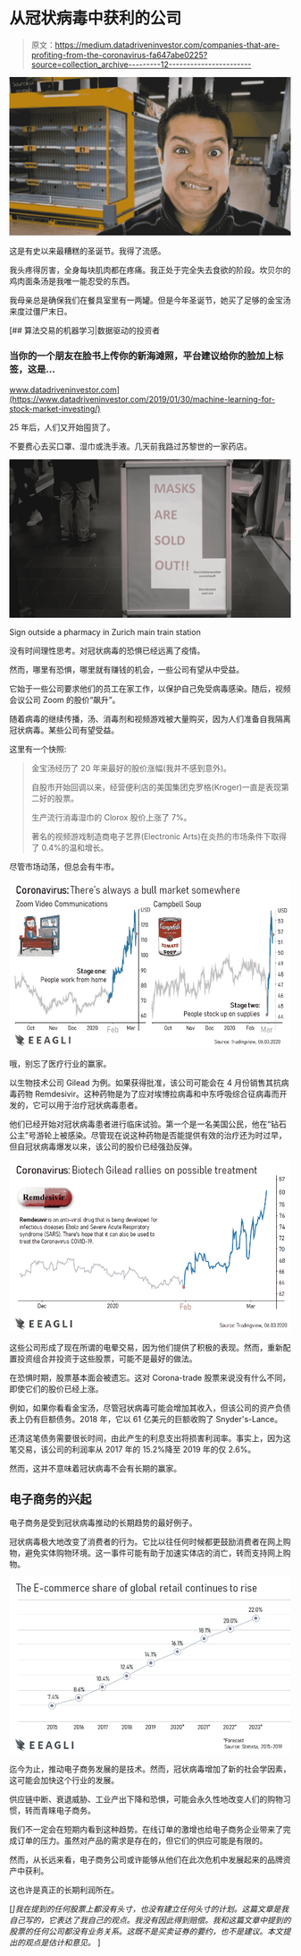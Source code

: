 # 从冠状病毒中获利的公司

> 原文：<https://medium.datadriveninvestor.com/companies-that-are-profiting-from-the-coronavirus-fa647abe0225?source=collection_archive---------12----------------------->

![](img/32973d7495328dad9e1c7d13854dca89.png)

这是有史以来最糟糕的圣诞节。我得了流感。

我头疼得厉害，全身每块肌肉都在疼痛。我正处于完全失去食欲的阶段。坎贝尔的鸡肉面条汤是我唯一能忍受的东西。

我母亲总是确保我们在餐具室里有一两罐。但是今年圣诞节，她买了足够的金宝汤来度过僵尸末日。

[](https://www.datadriveninvestor.com/2019/01/30/machine-learning-for-stock-market-investing/) [## 算法交易的机器学习|数据驱动的投资者

### 当你的一个朋友在脸书上传你的新海滩照，平台建议给你的脸加上标签，这是…

www.datadriveninvestor.com](https://www.datadriveninvestor.com/2019/01/30/machine-learning-for-stock-market-investing/) 

25 年后，人们又开始囤货了。

不要费心去买口罩、湿巾或洗手液。几天前我路过苏黎世的一家药店。

![](img/6440c04bb8f1f80a965ab0ced9c0c959.png)

Sign outside a pharmacy in Zurich main train station

没有时间理性思考。对冠状病毒的恐惧已经远离了疫情。

然而，哪里有恐惧，哪里就有赚钱的机会，一些公司有望从中受益。

它始于一些公司要求他们的员工在家工作，以保护自己免受病毒感染。随后，视频会议公司 Zoom 的股价“飙升”。

随着病毒的继续传播，汤、消毒剂和视频游戏被大量购买，因为人们准备自我隔离冠状病毒。某些公司有望受益。

这里有一个快照:

> 金宝汤经历了 20 年来最好的股价涨幅(我并不感到意外)。
> 
> 自股市开始回调以来，经营便利店的美国集团克罗格(Kroger)一直是表现第二好的股票。
> 
> 生产流行消毒湿巾的 Clorox 股价上涨了 7%。
> 
> 著名的视频游戏制造商电子艺界(Electronic Arts)在炎热的市场条件下取得了 0.4%的温和增长。

尽管市场动荡，但总会有牛市。

![](img/2e4f949ff14df67b45e8701a2f584609.png)

哦，别忘了医疗行业的赢家。

以生物技术公司 Gilead 为例。如果获得批准，该公司可能会在 4 月份销售其抗病毒药物 Remdesivir。这种药物是为了应对埃博拉病毒和中东呼吸综合征病毒而开发的，它可以用于治疗冠状病毒患者。

他们已经开始对冠状病毒患者进行临床试验。第一个是一名美国公民，他在“钻石公主”号游轮上被感染。尽管现在说这种药物是否能提供有效的治疗还为时过早，但自冠状病毒爆发以来，该公司的股价已经强劲反弹。

![](img/09a4e7e265922712dc28310e8aea5cbe.png)

这些公司形成了现在所谓的电晕交易，因为他们提供了积极的表现。然而，重新配置投资组合并投资于这些股票，可能不是最好的做法。

在恐惧时期，股票基本面会被遗忘。这对 Corona-trade 股票来说没有什么不同，即使它们的股价已经上涨。

例如，如果你看看金宝汤，尽管冠状病毒可能会增加其收入，但该公司的资产负债表上仍有巨额债务。2018 年，它以 61 亿美元的巨额收购了 Snyder's-Lance。

还清这笔债务需要很长时间，由此产生的利息支出将损害利润率。事实上，因为这笔交易，该公司的利润率从 2017 年的 15.2%降至 2019 年的仅 2.6%。

然而，这并不意味着冠状病毒不会有长期的赢家。

## **电子商务的兴起**

电子商务是受到冠状病毒推动的长期趋势的最好例子。

冠状病毒极大地改变了消费者的行为。它比以往任何时候都更鼓励消费者在网上购物，避免实体购物环境。这一事件可能有助于加速实体店的消亡，转而支持网上购物。

![](img/6b221ec45636dd1bdf3a900b268b93b1.png)

迄今为止，推动电子商务发展的是技术。然而，冠状病毒增加了新的社会学因素，这可能会加快这个行业的发展。

供应链中断、衰退威胁、工业产出下降和恐惧，可能会永久性地改变人们的购物习惯，转而青睐电子商务。

我们不一定会在短期内看到这种趋势。在线订单的激增也给电子商务企业带来了完成订单的压力。虽然对产品的需求是存在的，但它们的供应可能是有限的。

然而，从长远来看，电子商务公司或许能够从他们在此次危机中发展起来的品牌资产中获利。

这也许是真正的长期利润所在。

[*]我在提到的任何股票上都没有头寸，也没有建立任何头寸的计划。这篇文章是我自己写的，它表达了我自己的观点。我没有因此得到赔偿。我和这篇文章中提到的股票的任何公司都没有业务关系。这既不是买卖证券的要约，也不是建议。本文提出的观点是估计和意见。* ]